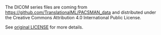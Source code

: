 The DICOM series files are coming from https://github.com/TranslationalML/PACSMAN_data and distributed under the Creative Commons Attribution 4.0 International Public License.

See [original LICENSE](https://raw.githubusercontent.com/TranslationalML/PACSMAN_data/main/pacsman_data/data/LICENSE) for more details.
